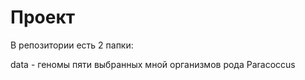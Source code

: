 # Проект

В репозитории есть 2 папки:

data - геномы пяти выбранных мной организмов рода Paracoccus


